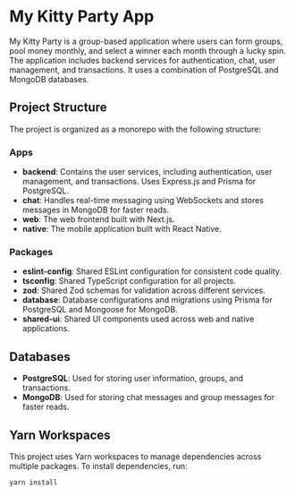 # My Kitty Party App

My Kitty Party is a group-based application where users can form groups, pool money monthly, and select a winner each month through a lucky spin. The application includes backend services for authentication, chat, user management, and transactions. It uses a combination of PostgreSQL and MongoDB databases.

## Project Structure

The project is organized as a monorepo with the following structure:


### Apps

- **backend**: Contains the user services, including authentication, user management, and transactions. Uses Express.js and Prisma for PostgreSQL.
- **chat**: Handles real-time messaging using WebSockets and stores messages in MongoDB for faster reads.
- **web**: The web frontend built with Next.js.
- **native**: The mobile application built with React Native.

### Packages

- **eslint-config**: Shared ESLint configuration for consistent code quality.
- **tsconfig**: Shared TypeScript configuration for all projects.
- **zod**: Shared Zod schemas for validation across different services.
- **database**: Database configurations and migrations using Prisma for PostgreSQL and Mongoose for MongoDB.
- **shared-ui**: Shared UI components used across web and native applications.

## Databases

- **PostgreSQL**: Used for storing user information, groups, and transactions.
- **MongoDB**: Used for storing chat messages and group messages for faster reads.

## Yarn Workspaces

This project uses Yarn workspaces to manage dependencies across multiple packages. To install dependencies, run:

```sh
yarn install

